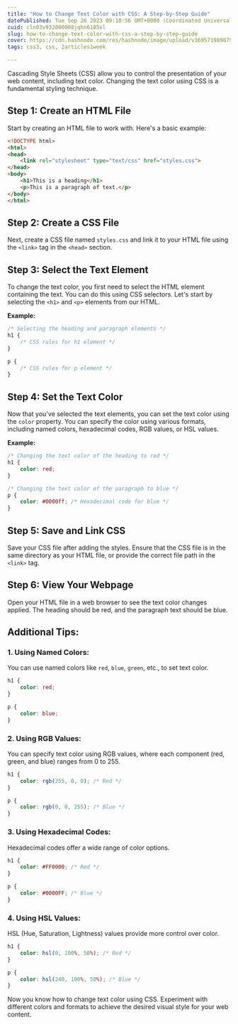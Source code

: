 ```yaml
---
title: "How to Change Text Color with CSS: A Step-by-Step Guide"
datePublished: Tue Sep 26 2023 09:18:56 GMT+0000 (Coordinated Universal Time)
cuid: cln03v932000008jqhn6185xl
slug: how-to-change-text-color-with-css-a-step-by-step-guide
cover: https://cdn.hashnode.com/res/hashnode/image/upload/v1695719898790/aa65c635-5494-4b80-b5de-053dd07f3b03.jpeg
tags: css3, css, 2articles1week

---
```


Cascading Style Sheets (CSS) allow you to control the presentation of your web content, including text color. Changing the text color using CSS is a fundamental styling technique.

## Step 1: Create an HTML File

Start by creating an HTML file to work with. Here's a basic example:

```html
<!DOCTYPE html>
<html>
<head>
    <link rel="stylesheet" type="text/css" href="styles.css">
</head>
<body>
    <h1>This is a heading</h1>
    <p>This is a paragraph of text.</p>
</body>
</html>
```

## Step 2: Create a CSS File

Next, create a CSS file named `styles.css` and link it to your HTML file using the `<link>` tag in the `<head>` section.

## Step 3: Select the Text Element

To change the text color, you first need to select the HTML element containing the text. You can do this using CSS selectors. Let's start by selecting the `<h1>` and `<p>` elements from our HTML.

**Example:**

```css
/* Selecting the heading and paragraph elements */
h1 {
    /* CSS rules for h1 element */
}

p {
    /* CSS rules for p element */
}
```

## Step 4: Set the Text Color

Now that you've selected the text elements, you can set the text color using the `color` property. You can specify the color using various formats, including named colors, hexadecimal codes, RGB values, or HSL values.

**Example:**

```css
/* Changing the text color of the heading to red */
h1 {
    color: red;
}

/* Changing the text color of the paragraph to blue */
p {
    color: #0000ff; /* Hexadecimal code for blue */
}
```

## Step 5: Save and Link CSS

Save your CSS file after adding the styles. Ensure that the CSS file is in the same directory as your HTML file, or provide the correct file path in the `<link>` tag.

## Step 6: View Your Webpage

Open your HTML file in a web browser to see the text color changes applied. The heading should be red, and the paragraph text should be blue.

## Additional Tips:

### 1\. Using Named Colors:

You can use named colors like `red`, `blue`, `green`, etc., to set text color.

```css
h1 {
    color: red;
}

p {
    color: blue;
}
```

### 2\. Using RGB Values:

You can specify text color using RGB values, where each component (red, green, and blue) ranges from 0 to 255.

```css
h1 {
    color: rgb(255, 0, 0); /* Red */
}

p {
    color: rgb(0, 0, 255); /* Blue */
}
```

### 3\. Using Hexadecimal Codes:

Hexadecimal codes offer a wide range of color options.

```css
h1 {
    color: #FF0000; /* Red */
}

p {
    color: #0000FF; /* Blue */
}
```

### 4\. Using HSL Values:

HSL (Hue, Saturation, Lightness) values provide more control over color.

```css
h1 {
    color: hsl(0, 100%, 50%); /* Red */
}

p {
    color: hsl(240, 100%, 50%); /* Blue */
}
```

Now you know how to change text color using CSS. Experiment with different colors and formats to achieve the desired visual style for your web content.